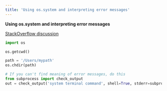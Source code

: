 ```yaml
--- 
title: 'Using os.system and interpreting error messages'
---
```

**Using os.system and interpreting error messages**

[StackOverflow discussion](https://stackoverflow.com/questions/31262614/handle-result-of-os-system)


```python
import os
```


```python
os.getcwd()
```


```python
path = '/Users/mypath'
os.chdir(path)
```


```python
# If you can't find meaning of error messages, do this
from subprocess import check_output
out = check_output('system terminal command', shell=True, stderr=subprocess.STDOUT)
```
